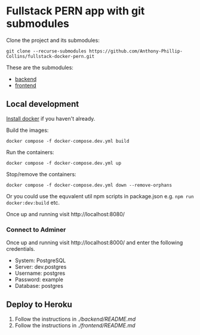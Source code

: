 # Fullstack PERN app with git submodules

Clone the project and its submodules:

```
git clone --recurse-submodules https://github.com/Anthony-Phillip-Collins/fullstack-docker-pern.git
```

These are the submodules:

- [backend](https://github.com/Anthony-Phillip-Collins/fullstack-docker-pern-backend/)
- [frontend](https://github.com/Anthony-Phillip-Collins/fullstack-docker-pern-frontend/)

## Local development

[Install docker](https://docs.docker.com/get-docker/) if you haven't already.

Build the images:

```
docker compose -f docker-compose.dev.yml build
```

Run the containers:

```
docker compose -f docker-compose.dev.yml up
```

Stop/remove the containers:

```
docker compose -f docker-compose.dev.yml down --remove-orphans
```

Or you could use the equvalent util npm scripts in package.json e.g. `npm run docker:dev:build` etc.

Once up and running visit http://localhost:8080/

### Connect to Adminer

Once up and running visit http://localhost:8000/ and enter the following credentials.

- System: PostgreSQL
- Server: dev.postgres
- Username: postgres
- Password: example
- Database: postgres

## Deploy to Heroku

1. Follow the instructions in _./backend/README.md_
2. Follow the instructions in _./frontend/README.md_
